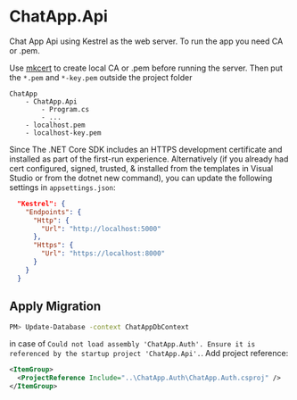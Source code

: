 # ChatApp.Api

Chat App Api using Kestrel as the web server. To run the app you need CA or .pem.

Use [mkcert](https://github.com/FiloSottile/mkcert) to create local CA or .pem before running the server. Then put the `*.pem` and `*-key.pem` outside the project folder

```
ChatApp
	- ChatApp.Api
		- Program.cs
		- ...
	- localhost.pem
	- localhost-key.pem
```

Since The .NET Core SDK includes an HTTPS development certificate and installed as part of the first-run experience. Alternatively (if you already had cert configured, signed, trusted, & installed from the templates in Visual Studio or from the dotnet new command), you can update the following settings in `appsettings.json`:

```json
  "Kestrel": {
    "Endpoints": {
      "Http": {
        "Url": "http://localhost:5000"
      },
      "Https": {
        "Url": "https://localhost:8000"
      }
    }
  }
```

## Apply Migration
```sh
PM> Update-Database -context ChatAppDbContext
```

in case of `Could not load assembly 'ChatApp.Auth'. Ensure it is referenced by the startup project 'ChatApp.Api'.`. Add project reference:
```xml
<ItemGroup>
  <ProjectReference Include="..\ChatApp.Auth\ChatApp.Auth.csproj" />
</ItemGroup>
```
